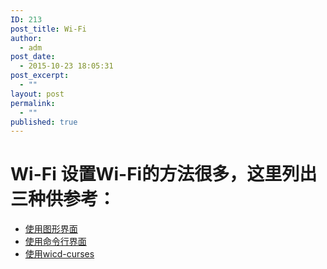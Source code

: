 ```yaml
---
ID: 213
post_title: Wi-Fi
author:
  - adm
post_date:
  - 2015-10-23 18:05:31
post_excerpt:
  - ""
layout: post
permalink:
  - ""
published: true
---
```

# Wi-Fi 设置Wi-Fi的方法很多，这里列出三种供参考： 

*   [使用图形界面][1]
*   [使用命令行界面][2]
*   [使用wicd-curses][3]

 [1]: http://learn.adafruit.com/adafruits-raspberry-pi-lesson-3-network-setup/setting-up-wifi-with-raspbian
 [2]: wireless-cli.md
 [3]: http://www.raspyfi.com/wi-fi-on-raspberry-pi-a-simple-guide/